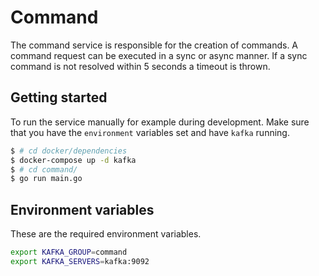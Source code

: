# Command

The command service is responsible for the creation of commands. A command request can be executed in a sync or async manner.
If a sync command is not resolved within 5 seconds a timeout is thrown.

## Getting started

To run the service manually for example during development.
Make sure that you have the `environment` variables set and have `kafka` running.

```bash
$ # cd docker/dependencies
$ docker-compose up -d kafka
$ # cd command/
$ go run main.go
```

## Environment variables

These are the required environment variables.

```bash
export KAFKA_GROUP=command
export KAFKA_SERVERS=kafka:9092
```

